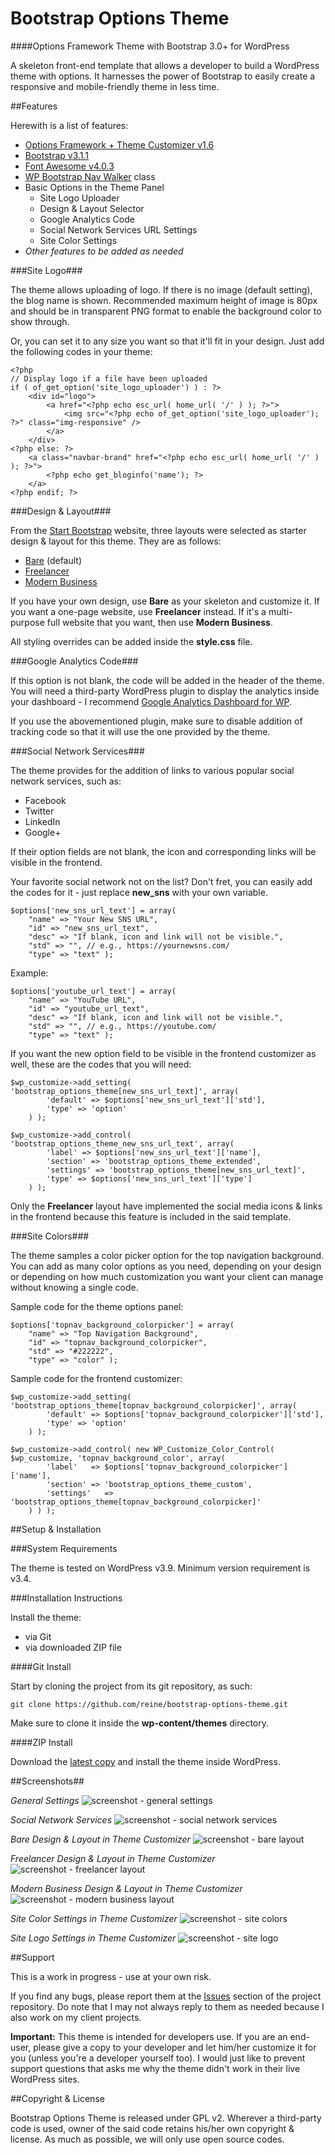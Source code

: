 Bootstrap Options Theme
=======================

####Options Framework Theme with Bootstrap 3.0+ for WordPress

A skeleton front-end template that allows a developer to build a WordPress theme with options. It harnesses the power of Bootstrap to easily create a responsive and mobile-friendly theme in less time.

##Features

Herewith is a list of features:

* [Options Framework + Theme Customizer v1.6](http://wptheming.com/2012/07/options-framework-theme-customizer/)
* [Bootstrap v3.1.1](http://getbootstrap.com)
* [Font Awesome v4.0.3](http://fortawesome.github.io/Font-Awesome/)
* [WP Bootstrap Nav Walker](https://github.com/twittem/wp-bootstrap-navwalker) class
* Basic Options in the Theme Panel
	* Site Logo Uploader
	* Design & Layout Selector
	* Google Analytics Code
	* Social Network Services URL Settings
	* Site Color Settings
* *Other features to be added as needed*

###Site Logo###

The theme allows uploading of logo. If there is no image (default setting), the blog name is shown. Recommended maximum height of image is 80px and should be in transparent PNG format to enable the background color to show through.

Or, you can set it to any size you want so that it'll fit in your design. Just add the following codes in your theme:

	<?php
	// Display logo if a file have been uploaded
	if ( of_get_option('site_logo_uploader') ) : ?>
		<div id="logo">
			<a href="<?php echo esc_url( home_url( '/' ) ); ?>">
				<img src="<?php echo of_get_option('site_logo_uploader'); ?>" class="img-responsive" />
			</a>
		</div>
	<?php else: ?>
		<a class="navbar-brand" href="<?php echo esc_url( home_url( '/' ) ); ?>">
			<?php echo get_bloginfo('name'); ?>
		</a>
	<?php endif; ?>

###Design & Layout###

From the [Start Bootstrap](http://startbootstrap.com/) website, three layouts were selected as starter design & layout for this theme. They are as follows:

* [Bare](http://startbootstrap.com/bare) (default)
* [Freelancer](http://startbootstrap.com/freelancer)
* [Modern Business](http://startbootstrap.com/modern-business)

If you have your own design, use **Bare** as your skeleton and customize it. If you want a one-page website, use **Freelancer** instead. If it's a multi-purpose full website that you want, then use **Modern Business**.

All styling overrides can be added inside the **style.css** file.

###Google Analytics Code###

If this option is not blank, the code will be added in the header of the theme. You will need a third-party WordPress plugin to display the analytics inside your dashboard - I recommend [Google Analytics Dashboard for WP](https://wordpress.org/plugins/google-analytics-dashboard-for-wp/).

If you use the abovementioned plugin, make sure to disable addition of tracking code so that it will use the one provided by the theme.

###Social Network Services###

The theme provides for the addition of links to various popular social network services, such as:

* Facebook
* Twitter
* LinkedIn
* Google+

If their option fields are not blank, the icon and corresponding links will be visible in the frontend.

Your favorite social network not on the list? Don't fret, you can easily add the codes for it - just replace **new_sns** with your own variable.

	$options['new_sns_url_text'] = array(
		"name" => "Your New SNS URL",
		"id" => "new_sns_url_text",
		"desc" => "If blank, icon and link will not be visible.",
		"std" => "", // e.g., https://yournewsns.com/
		"type" => "text" );

Example:

	$options['youtube_url_text'] = array(
		"name" => "YouTube URL",
		"id" => "youtube_url_text",
		"desc" => "If blank, icon and link will not be visible.",
		"std" => "", // e.g., https://youtube.com/
		"type" => "text" );

If you want the new option field to be visible in the frontend customizer as well, these are the codes that you will need:

	$wp_customize->add_setting( 'bootstrap_options_theme[new_sns_url_text]', array(
			'default' => $options['new_sns_url_text']['std'],
			'type' => 'option'
		) );

	$wp_customize->add_control( 'bootstrap_options_theme_new_sns_url_text', array(
			'label' => $options['new_sns_url_text']['name'],
			'section' => 'bootstrap_options_theme_extended',
			'settings' => 'bootstrap_options_theme[new_sns_url_text]',
			'type' => $options['new_sns_url_text']['type']
		) );

Only the **Freelancer** layout have implemented the social media icons & links in the frontend because this feature is included in the said template.

###Site Colors###

The theme samples a color picker option for the top navigation background. You can add as many color options as you need, depending on your design or depending on how much customization you want your client can manage without knowing a single code.

Sample code for the theme options panel:

	$options['topnav_background_colorpicker'] = array(
		"name" => "Top Navigation Background",
		"id" => "topnav_background_colorpicker",
		"std" => "#222222",
		"type" => "color" );

Sample code for the frontend customizer:

	$wp_customize->add_setting( 'bootstrap_options_theme[topnav_background_colorpicker]', array(
			'default' => $options['topnav_background_colorpicker']['std'],
			'type' => 'option'
		) );
		
	$wp_customize->add_control( new WP_Customize_Color_Control( $wp_customize, 'topnav_background_color', array(
			'label'   => $options['topnav_background_colorpicker']['name'],
			'section' => 'bootstrap_options_theme_custom',
			'settings'   => 'bootstrap_options_theme[topnav_background_colorpicker]'
		) ) );

##Setup & Installation

###System Requirements

The theme is tested on WordPress v3.9. Minimum version requirement is v3.4.

###Installation Instructions

Install the theme:

* via Git
* via downloaded ZIP file

####Git Install

Start by cloning the project from its git repository, as such:

`git clone https://github.com/reine/bootstrap-options-theme.git`

Make sure to clone it inside the **wp-content/themes** directory.

####ZIP Install

Download the [latest copy](https://github.com/reine/bootstrap-options-theme/archive/master.zip) and install the theme inside WordPress.

##Screenshots##

*General Settings*
![screenshot - general settings](/assets/screens/screenshot-panel-general-settings.png?raw=true)

*Social Network Services*
![screenshot - social network services](/assets/screens/screenshot-panel-sns.png?raw=true)

*Bare Design & Layout in Theme Customizer*
![screenshot - bare layout](/assets/screens/screenshot-panel-bare-layout.png?raw=true)

*Freelancer Design & Layout in Theme Customizer*
![screenshot - freelancer layout](/assets/screens/screenshot-panel-freelancer-layout.png?raw=true)

*Modern Business Design & Layout in Theme Customizer*
![screenshot - modern business layout](/assets/screens/screenshot-panel-modern-business-layout.png?raw=true)

*Site Color Settings in Theme Customizer*
![screenshot - site colors](/assets/screens/screenshot-panel-color-settings.png?raw=true)

*Site Logo Settings in Theme Customizer*
![screenshot - site logo](/assets/screens/screenshot-panel-logo-settings.png?raw=true)

##Support

This is a work in progress - use at your own risk.

If you find any bugs, please report them at the [Issues](https://github.com/reine/bootstrap-options-theme/issues) section of the project repository. Do note that I may not always reply to them as needed because I also work on my client projects.

**Important:** This theme is intended for developers use. If you are an end-user, please give a copy to your developer and let him/her customize it for you (unless you're a developer yourself too). I would just like to prevent support questions that asks me why the theme didn't work in their live WordPress sites.

##Copyright & License

Bootstrap Options Theme is released under GPL v2. Wherever a third-party code is used, owner of the said code retains his/her own copyright & license. As much as possible, we will only use open source codes.
